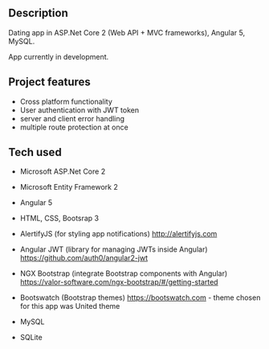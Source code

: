 ## Description
Dating app in ASP.Net Core 2 (Web API + MVC frameworks), Angular 5, MySQL.

App currently in development.


## Project features
- Cross platform functionality
- User authentication with JWT token
- server and client error handling
- multiple route protection at once


## Tech used
- Microsoft ASP.Net Core 2
- Microsoft Entity Framework 2

- Angular 5
- HTML, CSS, Bootsrap 3

- AlertifyJS (for styling app notifications) http://alertifyjs.com
- Angular JWT (library for managing JWTs inside Angular) https://github.com/auth0/angular2-jwt
- NGX Bootstrap (integrate Bootstrap components with Angular) https://valor-software.com/ngx-bootstrap/#/getting-started
- Bootswatch (Bootstrap themes) https://bootswatch.com - theme chosen for this app was United theme

- MySQL
- SQLite